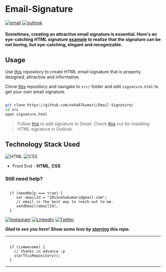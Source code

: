 # Email-Signature

[![email](https://img.shields.io/static/v1.svg?label=Email&message=Signature&color=grey&logo=gmail&style=flat&logoColor=white&colorA=critical)](https://github.com/neha07kumari/Email-Signature) [![outlook](https://img.shields.io/static/v1.svg?label=Outlook&message=Template&color=grey&logo=microsoft-outlook&style=flat&logoColor=white&colorA=dodgerblue)](https://github.com/neha07kumari/Email-Signature)

#### Sometimes, creating an attractive email signature is essential. Here's an eye-catching HTML signature [example]( https://neha07kumari.github.io/Email-Signature) to realize that the signature can be not boring, but eye-catching, elegant and recognizable.

## Usage

Use [this](https://github.com/neha07kumari/Email-Signature) repository to create HTML email signature that is properly designed, attractive and informative. 

Clone [this](https://github.com/neha07kumari/Email-Signature) repository and navigate to `src/` folder and edit `signature.html` to get your own email signature.

```bash

git clone https://github.com/neha07kumari/Email-Signature/ 
cd src
open signature.html

```

> Follow [this](https://pdf.wondershare.com/signature/insert-html-signature-in-gmail.html) to add signature to Gmail. Check [this](https://www.christopherbolt.com/support/knowledgebase/24/Installing-HTML-email-signatures-in-Microsoft-Outlook.html) out for installing HTML signature in Outlook.

## Technology Stack Used

![HTML](https://img.shields.io/badge/frontend-html-orange.svg?logo=html5&style=flat-square) 
![CSS](https://img.shields.io/badge/frontend-css-yellowgreen.svg?logo=css3&style=flat-square)

- Front End - **HTML**, **CSS**

### Still need help?

```

  if (needHelp === true) {
     var emailId = "2911nehakumari@gmail.com";
     // email is the best way to reach out to me.
     sendEmail(emailId);
  }

```

  [![Instagram](https://img.shields.io/static/v1.svg?label=follow&message=@neha7_kashyap&color=grey&logo=instagram&style=flat&logoColor=white&colorA=critical)](https://www.instagram.com/neha7_kashyap/) [![LinkedIn](https://img.shields.io/static/v1.svg?label=connect&message=@neha-kumari-09415a16b/&color=9cf&logo=linkedin&style=flat&logoColor=white&colorA=blue)](https://www.linkedin.com/in/neha-kumari-09415a16b/) [![Twitter](https://img.shields.io/static/v1.svg?label=connect&message=@Neha_kumari_7&color=grey&logo=twitter&style=flat&logoColor=white&colorA=critical)](https://twitter.com/Neha_kumari_7)

***Glad to see you here! Show some love by [starring](https://github.com/neha07kumari/Email-Signature/) this repo.***

-----

```

  if (isAwesome) {
    // thanks in advance :p
    starThisRepository();
  }

```

******


